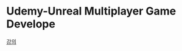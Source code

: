 # Udemy-Unreal Multiplayer Game Develope

[강의](https://www.udemy.com/course/unreal-engine-5-cpp-multiplayer-shooter/)
